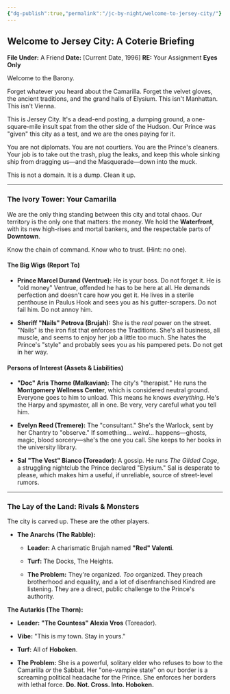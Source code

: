 ```yaml
---
{"dg-publish":true,"permalink":"/jc-by-night/welcome-to-jersey-city/"}
---
```


## Welcome to Jersey City: A Coterie Briefing

**File Under:** A Friend
**Date:** [Current Date, 1996] 
**RE:** Your Assignment **Eyes Only**

Welcome to the Barony.

Forget whatever you heard about the Camarilla. Forget the velvet gloves, the ancient traditions, and the grand halls of Elysium. This isn't Manhattan. This isn't Vienna.

This is Jersey City. It's a dead-end posting, a dumping ground, a one-square-mile insult spat from the other side of the Hudson. Our Prince was "given" this city as a test, and we are the ones paying for it.

You are not diplomats. You are not courtiers. You are the Prince's cleaners. Your job is to take out the trash, plug the leaks, and keep this whole sinking ship from dragging us—and the Masquerade—down into the muck.

This is not a domain. It is a dump. Clean it up.

---

### The Ivory Tower: Your Camarilla

We are the only thing standing between this city and total chaos. Our territory is the only one that matters: the money. We hold the **Waterfront**, with its new high-rises and mortal bankers, and the respectable parts of **Downtown**. 

Know the chain of command. Know who to trust. (Hint: no one).

#### The Big Wigs (Report To)

- **Prince Marcel Durand (Ventrue):** He is your boss. Do not forget it. He is "old money" Ventrue, offended he has to be here at all. He demands perfection and doesn't care how you get it. He lives in a sterile penthouse in Paulus Hook and sees you as his gutter-scrapers. Do not fail him. Do not annoy him.
    
- **Sheriff "Nails" Petrova (Brujah):** She is the _real_ power on the street. "Nails" is the iron fist that enforces the Traditions. She's all business, all muscle, and seems to enjoy her job a little too much. She hates the Prince's "style" and probably sees you as his pampered pets. Do not get in her way.
    

#### Persons of Interest (Assets & Liabilities)

- **"Doc" Aris Thorne (Malkavian):** The city's "therapist." He runs the **Montgomery Wellness Center**, which is considered neutral ground. Everyone goes to him to unload. This means he knows _everything_. He's the Harpy and spymaster, all in one. Be very, very careful what you tell him.
    
- **Evelyn Reed (Tremere):** The "consultant." She's the Warlock, sent by her Chantry to "observe." If something... _weird_... happens—ghosts, magic, blood sorcery—she's the one you call. She keeps to her books in the university library.
    
- **Sal "The Vest" Bianco (Toreador):** A gossip. He runs _The Gilded Cage_, a struggling nightclub the Prince declared "Elysium." Sal is desperate to please, which makes him a useful, if unreliable, source of street-level rumors.
    


---

### The Lay of the Land: Rivals & Monsters

The city is carved up. These are the other players.

- **The Anarchs (The Rabble):**
    
    - **Leader:** A charismatic Brujah named **"Red" Valenti**.
        
        
    - **Turf:** The Docks, The Heights.
        
    - **The Problem:** They're organized. _Too_ organized. They preach brotherhood and equality, and a lot of disenfranchised Kindred are listening. They are a direct, public challenge to the Prince's authority.

**The Autarkis (The Thorn):**

- **Leader:** **"The Countess" Alexia Vros** (Toreador).
    
- **Vibe:** "This is my town. Stay in yours."
    
- **Turf:** All of **Hoboken**.
    
- **The Problem:** She is a powerful, solitary elder who refuses to bow to the Camarilla _or_ the Sabbat. Her "one-vampire state" on our border is a screaming political headache for the Prince. She enforces her borders with lethal force. **Do. Not. Cross. Into. Hoboken.**


